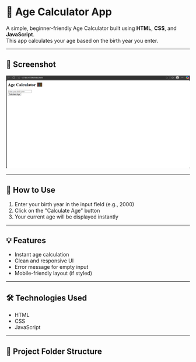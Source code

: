# 🧮 Age Calculator App

A simple, beginner-friendly Age Calculator built using **HTML**, **CSS**, and **JavaScript**.  
This app calculates your age based on the birth year you enter.

---

## 📸 Screenshot

![Screenshot](Screenshot.png)

---

## 🚀 How to Use

1. Enter your birth year in the input field (e.g., 2000)
2. Click on the "Calculate Age" button
3. Your current age will be displayed instantly

---

## 💡 Features

- Instant age calculation
- Clean and responsive UI
- Error message for empty input
- Mobile-friendly layout (if styled)

---

## 🛠️ Technologies Used

- HTML
- CSS
- JavaScript

---

## 📂 Project Folder Structure

